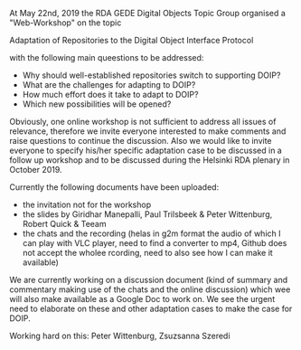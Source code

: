 

At May 22nd, 2019 the RDA GEDE Digital Objects Topic Group organised a "Web-Workshop" on the topic

Adaptation of Repositories to the Digital Object Interface Protocol

with the following main queestions to be addressed:

- Why should well-established repositories switch to supporting DOIP?
- What are the challenges for adapting to DOIP?
- How much effort does it take to adapt to DOIP?
- Which new possibilities will be opened?

Obviously, one online workshop is not sufficient to address all issues of relevance, therefore we invite everyone interested to make comments and raise questions to continue the discussion. Also we would like to invite everyone to specify his/her specific adaptation case to be discussed in a follow up workshop and to be discussed during the Helsinki RDA plenary in October 2019.

Currently the following documents have been uploaded:

- the invitation not for the workshop
- the slides by Giridhar Manepalli, Paul Trilsbeek & Peter Wittenburg, Robert Quick & Teeam
- the chats and the recording (helas in g2m format the audio of which I can play with VLC player, need to find a converter to mp4, Github does not accept the wholee rcording, need to also see how I can make it available)

We are currently working on a discussion document (kind of summary and commentary making use of the chats and the online discussion) which wee will also make available as a Google Doc to work on. We see the urgent need to elaborate on these and other adaptation cases to make the case for DOIP.

Working hard on this: Peter Wittenburg, Zsuzsanna Szeredi
